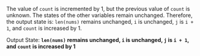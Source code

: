 The value of `count` is incremented by 1, but the previous value of `count` is unknown. The states of the other variables remain unchanged. Therefore, the output state is: `len(nums)` remains unchanged, `i` is unchanged, `j` is `i + 1`, and `count` is increased by 1.

Output State: **`len(nums)` remains unchanged, `i` is unchanged, `j` is `i + 1`, and `count` is increased by 1**